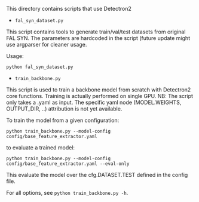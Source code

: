 
This directory contains scripts that use Detectron2

* `fal_syn_dataset.py`

This script contains tools to generate train/val/test datasets from original FAL SYN.
The parameters are hardcoded in the script (future update might use argparser for cleaner usage.

Usage:
```
python fal_syn_dataset.py
```

* `train_backbone.py`

This script is used to train a backbone model from scratch with Detectron2 core functions.
Training is actually performed on single GPU.
NB: The script only takes a .yaml as input. The specific yaml node (MODEL.WEIGHTS, OUTPUT_DIR, ..) attribution 
is not yet available.

To train the model from a given configuration:
```
python train_backbone.py --model-config config/base_feature_extractor.yaml 
```

to evaluate a trained model:
```
python train_backbone.py --model-config config/base_feature_extractor.yaml --eval-only
```
This evaluate the model over the cfg.DATASET.TEST defined in the config file.

For all options, see `python train_backbone.py -h`.